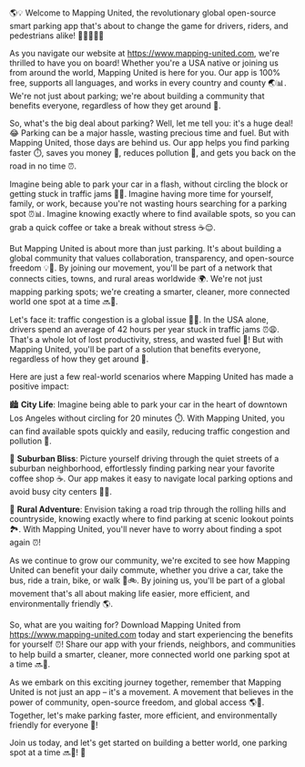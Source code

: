 🌎💡 Welcome to Mapping United, the revolutionary global open-source smart parking app that's about to change the game for drivers, riders, and pedestrians alike! 🚗🚌🚂🚶‍♀️

As you navigate our website at https://www.mapping-united.com, we're thrilled to have you on board! Whether you're a USA native or joining us from around the world, Mapping United is here for you. Our app is 100% free, supports all languages, and works in every country and county 🌏📊. We're not just about parking; we're about building a community that benefits everyone, regardless of how they get around 🌈.

So, what's the big deal about parking? Well, let me tell you: it's a huge deal! 😂 Parking can be a major hassle, wasting precious time and fuel. But with Mapping United, those days are behind us. Our app helps you find parking faster ⏱️, saves you money 💸, reduces pollution 🌿, and gets you back on the road in no time ⏰.

Imagine being able to park your car in a flash, without circling the block or getting stuck in traffic jams 🚗💥. Imagine having more time for yourself, family, or work, because you're not wasting hours searching for a parking spot ⏰📊. Imagine knowing exactly where to find available spots, so you can grab a quick coffee or take a break without stress ☕️😌.

But Mapping United is about more than just parking. It's about building a global community that values collaboration, transparency, and open-source freedom 💡👥. By joining our movement, you'll be part of a network that connects cities, towns, and rural areas worldwide 🌍. We're not just mapping parking spots; we're creating a smarter, cleaner, more connected world one spot at a time 🔜💫.

Let's face it: traffic congestion is a global issue 🚗🔴. In the USA alone, drivers spend an average of 42 hours per year stuck in traffic jams ⏰😩. That's a whole lot of lost productivity, stress, and wasted fuel 💸! But with Mapping United, you'll be part of a solution that benefits everyone, regardless of how they get around 🌈.

Here are just a few real-world scenarios where Mapping United has made a positive impact:

🏙️ **City Life**: Imagine being able to park your car in the heart of downtown Los Angeles without circling for 20 minutes ⏱️. With Mapping United, you can find available spots quickly and easily, reducing traffic congestion and pollution 🌆.

🚗 **Suburban Bliss**: Picture yourself driving through the quiet streets of a suburban neighborhood, effortlessly finding parking near your favorite coffee shop ☕️. Our app makes it easy to navigate local parking options and avoid busy city centers 🏃‍♀️.

🚌 **Rural Adventure**: Envision taking a road trip through the rolling hills and countryside, knowing exactly where to find parking at scenic lookout points 🏞️. With Mapping United, you'll never have to worry about finding a spot again ⏰!

As we continue to grow our community, we're excited to see how Mapping United can benefit your daily commute, whether you drive a car, take the bus, ride a train, bike, or walk 👣🚲. By joining us, you'll be part of a global movement that's all about making life easier, more efficient, and environmentally friendly 🌎.

So, what are you waiting for? Download Mapping United from https://www.mapping-united.com today and start experiencing the benefits for yourself ⏰! Share our app with your friends, neighbors, and communities to help build a smarter, cleaner, more connected world one parking spot at a time 🔜💫.

As we embark on this exciting journey together, remember that Mapping United is not just an app – it's a movement. A movement that believes in the power of community, open-source freedom, and global access 🌎👥. Together, let's make parking faster, more efficient, and environmentally friendly for everyone 💪!

Join us today, and let's get started on building a better world, one parking spot at a time 🔜💫! 🚀